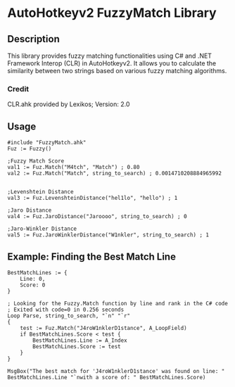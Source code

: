 # AutoHotkeyv2 FuzzyMatch Library

## Description

This library provides fuzzy matching functionalities using C# and .NET Framework Interop (CLR) in AutoHotkeyv2. It allows you to calculate the similarity between two strings based on various fuzzy matching algorithms.

### Credit

CLR.ahk provided by Lexikos; Version: 2.0

## Usage

```autohotkey
#include "FuzzyMatch.ahk"
Fuz := Fuzzy()

;Fuzzy Match Score
val1 := Fuz.Match("M4tch", "Match") ; 0.80
val2 := Fuz.Match("Match", string_to_search) ; 0.0014710208884965992


;Levenshtein Distance
val3 := Fuz.LevenshteinDistance("hel1lo", "hello") ; 1

;Jaro Distance
val4 := Fuz.JaroDistance("Jaroooo", string_to_search) ; 0

;Jaro-Winkler Distance
val5 := Fuz.JaroWinklerDistance("W1nkler", string_to_search) ; 1
```
## Example: Finding the Best Match Line

```ahk
BestMatchLines := {
    Line: 0,
    Score: 0
}

; Looking for the Fuzzy.Match function by line and rank in the C# code
; Exited with code=0 in 0.256 seconds
Loop Parse, string_to_search, "`n" "`r"
{
    test := Fuz.Match("J4roW1nklerD1stance", A_LoopField)
    if BestMatchLines.Score < test {
        BestMatchLines.Line := A_Index
        BestMatchLines.Score := test
    }
}

MsgBox("The best match for 'J4roW1nklerD1stance' was found on line: " BestMatchLines.Line "`nwith a score of: " BestMatchLines.Score)
```


